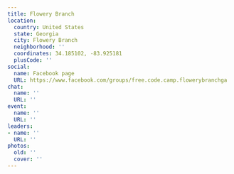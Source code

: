 ```yaml
---
title: Flowery Branch
location:
  country: United States
  state: Georgia
  city: Flowery Branch
  neighborhood: ''
  coordinates: 34.185102, -83.925181
  plusCode: ''
social:
  name: Facebook page
  URL: https://www.facebook.com/groups/free.code.camp.flowerybranchga
chat:
  name: ''
  URL: ''
event:
  name: ''
  URL: ''
leaders:
- name: ''
  URL: ''
photos:
  old: ''
  cover: ''
---
```

